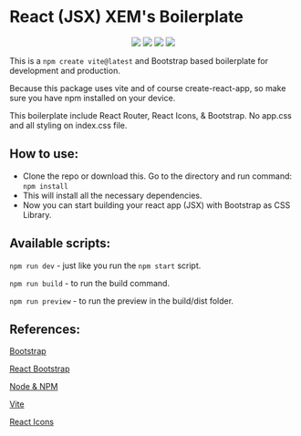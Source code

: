 # React (JSX) XEM's Boilerplate
<p align='center'> 
<a href="https://react.dev/"><img src="https://img.shields.io/badge/React-20232A?style=for-the-badge&logo=react&logoColor=61DAFB" /></a>
<a href="https://getbootstrap.com/"><img src="https://img.shields.io/badge/Bootstrap-563D7C?style=for-the-badge&logo=bootstrap&logoColor=white" /></a>
<a href="https://vitejs.dev/"><img src="https://img.shields.io/badge/Vite-B73BFE?style=for-the-badge&logo=vite&logoColor=FFD62E" /></a>
<a href="https://reactrouter.com/en/main"><img src="https://img.shields.io/badge/React_Router-CA4245?style=for-the-badge&logo=react-router&logoColor=white" /></a>
</p>

This is a `npm create vite@latest` and Bootstrap based boilerplate for development and production.

Because this package uses vite and of course create-react-app, so make sure you have npm installed on your device.

This boilerplate include React Router, React Icons, & Bootstrap. No app.css and all styling on index.css file.

## How to use:
* Clone the repo or download this. Go to the directory and run command:
`npm install`
* This will install all the necessary dependencies.
* Now you can start building your react app (JSX) with Bootstrap as CSS Library.

## Available scripts:
`npm run dev` - just like you run the `npm start` script.

`npm run build` - to run the build command.

`npm run preview` - to run the preview in the build/dist folder.

## References:
[Bootstrap](https://getbootstrap.com/ "Bootstrap")

[React Bootstrap](https://react-bootstrap.github.io/ "React Bootstrap")

[Node & NPM](https://nodejs.org/en "Node & NPM")

[Vite](https://vitejs.dev/ "Vite")

[React Icons](https://react-icons.github.io/react-icons "React Icons")
